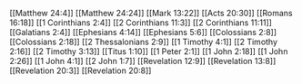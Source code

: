 [[Matthew 24:4]]
[[Matthew 24:24]]
[[Mark 13:22]]
[[Acts 20:30]]
[[Romans 16:18]]
[[1 Corinthians 2:4]]
[[2 Corinthians 11:3]]
[[2 Corinthians 11:11]]
[[Galatians 2:4]]
[[Ephesians 4:14]]
[[Ephesians 5:6]]
[[Colossians 2:8]]
[[Colossians 2:18]]
[[2 Thessalonians 2:9]]
[[1 Timothy 4:1]]
[[2 Timothy 2:16]]
[[2 Timothy 3:13]]
[[Titus 1:10]]
[[1 Peter 2:1]]
[[1 John 2:18]]
[[1 John 2:26]]
[[1 John 4:1]]
[[2 John 1:7]]
[[Revelation 12:9]]
[[Revelation 13:8]]
[[Revelation 20:3]]
[[Revelation 20:8]]

